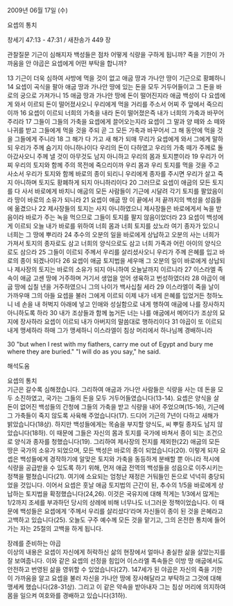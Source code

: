 2009년 06월 17일 (수)

요셉의 통치



창세기 47:13 - 47:31 / 새찬송가 449 장


관찰질문
기근이 심해지자 백성들은 점차 어떻게 식량을 구하게 됩니까?
죽을 기한이 가까움을 안 야곱은 요셉에게 어떤 부탁을 합니까?

13 기근이 더욱 심하여 사방에 먹을 것이 없고 애굽 땅과 가나안 땅이 기근으로 황폐하니 14 요셉이 곡식을 팔아 애굽 땅과 가나안 땅에 있는 돈을 모두 거두어들이고 그 돈을 바로의 궁으로 가져가니 15 애굽 땅과 가나안 땅에 돈이 떨어진지라 애굽 백성이 다 요셉에게 와서 이르되 돈이 떨어졌사오니 우리에게 먹을 거리를 주소서 어찌 주 앞에서 죽으리이까  16 요셉이 이르되 너희의 가축을 내라 돈이 떨어졌은즉 내가 너희의 가축과 바꾸어 주리라 17 그들이 그들의 가축을 요셉에게 끌어오는지라 요셉이 그 말과 양 떼와 소 떼와 나귀를 받고 그들에게 먹을 것을 주되 곧 그 모든 가축과 바꾸어서 그 해 동안에 먹을 것을 그들에게 주니라 18 그 해가 다 가고 새 해가 되매 무리가 요셉에게 와서 그에게 말하되 우리가 주께 숨기지 아니하나이다 우리의 돈이 다하였고 우리의 가축 떼가 주께로 돌아갔사오니 주께 낼 것이 아무것도 남지 아니하고 우리의 몸과 토지뿐이라 19 우리가 어찌 우리의 토지와 함께 주의 목전에 죽으리이까 우리 몸과 우리 토지를 먹을 것을 주고 사소서 우리가 토지와 함께 바로의 종이 되리니 우리에게 종자를 주시면 우리가 살고 죽지 아니하며 토지도 황폐하게 되지 아니하리이다 20 그러므로 요셉이 애굽의 모든 토지를 다 사서 바로에게 바치니 애굽의 모든 사람들이 기근에 시달려 각기 토지를 팔았음이라 땅이 바로의 소유가 되니라 21 요셉이 애굽 땅 이 끝에서 저 끝까지의 백성을 성읍들에 옮겼으나 22 제사장들의 토지는 사지 아니하였으니 제사장들은 바로에게서 녹을 받음이라 바로가 주는 녹을 먹으므로 그들이 토지를 팔지 않음이었더라 23 요셉이 백성에게 이르되 오늘 내가 바로를 위하여 너희 몸과 너희 토지를 샀노라 여기 종자가 있으니 너희는 그 땅에 뿌리라 24 추수의 오분의 일을 바로에게 상납하고 오분의 사는 너희가 가져서 토지의 종자로도 삼고 너희의 양식으로도 삼고 너희 가족과 어린 아이의 양식으로도 삼으라 25 그들이 이르되 주께서 우리를 살리셨사오니 우리가 주께 은혜를 입고 바로의 종이 되겠나이다 26 요셉이 애굽 토지법을 세우매 그 오분의 일이 바로에게 상납되나 제사장의 토지는 바로의 소유가 되지 아니하여 오늘날까지 이르니라 27 이스라엘 족속이 애굽 고센 땅에 거주하며 거기서 생업을 얻어 생육하고 번성하였더라 28 야곱이 애굽 땅에 십칠 년을 거주하였으니 그의 나이가 백사십칠 세라 29 이스라엘이 죽을 날이 가까우매 그의 아들 요셉을 불러 그에게 이르되 이제 내가 네게 은혜를 입었거든 청하노니 네 손을 내 허벅지 아래에 넣고 인애와 성실함으로 내게 행하여 애굽에 나를 장사하지 아니하도록 하라 30 내가 조상들과 함께 눕거든 너는 나를 애굽에서 메어다가 조상의 묘지에 장사하라 요셉이 이르되 내가 아버지의 말씀대로 행하리이다 31 야곱이 또 이르되 내게 맹세하라 하매 그가 맹세하니 이스라엘이 침상 머리에서 하나님께 경배하니라

30 "but when I rest with my fiathers, carry me out of Egypt and bury me where they are buried."  "I will do as you say," he said.

해석도움





요셉의 통치  
기근은 갈수록 심해졌습니다. 그리하여 애굽과 가나안 사람들은 식량을 사는 데 돈을 모두 소진하였고, 국가는 그들의 돈을 모두 거두어들였습니다(13-14). 요셉은 양식을 살 돈이 없어진 백성들의 간청에 그들의 가축을 받고 식량을 내어 주었으며(15-16), 기근에 그 가축들이 죽지 않도록 사육해 주었습니다(17). 드디어 기근의 7년이 다하고 새해가 밝았습니다(18상). 하지만 백성들에게는 목숨을 부지할 양식도, 씨 뿌릴 종자도 남지 않았습니다(18하). 이 때문에 그들은 자신의 몸과 토지를 국가에 바쳐서 종이 되는 조건으로 양식과 종자를 청했습니다(19). 그리하여 제사장의 전지를 제외한(22) 애굽의 모든 땅은 국가의 소유가 되었으며, 모든 백성은 바로의 종이 되었습니다(20). 이렇게 되자 요셉은 백성들에게 경작하기에 알맞은 토지와 가축을 동등하게 분배할 뿐 아니라 적시에 식량을 공급받을 수 있도록 하기 위해, 먼저 애굽 전역의 백성들을 성읍으로 이주시키는 정책을 펼쳤습니다(21). 여기에 소요되는 엄청난 재정은 거둬들인 돈으로 넉넉히 충당되었을 것입니다. 이어서 요셉은 훗날 애굽 토지법의 근간이 된, 추수의 1/5을 바로에게 상납하는 토지법을 확정했습니다(24,26). 이것은 국유지에 대해 적게는 1/3에서 많게는 1/2까지 조세를 부과하던 당시의 상례에 비해 너무나도 너그러운 정책이었습니다. 이 때문에 백성들은 요셉에게 ‘주께서 우리를 살리셨다’라며 자신들이 종이 된 것을 은혜라고 고백하고 있습니다(25). 오늘도 구주 예수께 모든 것을 맡기고, 그의 온전한 통치에 들어가는 자는 25절의 고백을 하게 됩니다.      

장례를 준비하는 야곱  
이상의 내용은 요셉이 자신에게 허락하신 삶의 현장에서 얼마나 충실한 삶을 살았는지를 잘 보여줍니다. 이와 같은 요셉의 선정을 힘입어 이스라엘 족속들은 이방 땅 애굽에서도 안전하고 번영된 삶을 영위할 수 있었습니다(27). 147세가 된 야곱은 자신의 죽을 기한이 가까움을 알고 요셉을 불러 자신을 가나안 땅에 장사해달라고 부탁하고 그것에 대해 맹세케 했습니다(28-31상). 그리고 이 같은 약속을 받아내자 그는 침상 머리에 의지하여 몸을 일으켜 여호와를 경배하고 있습니다(31하).